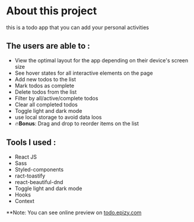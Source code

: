 # About this project
this is a todo app that you can add your personal activities 

## The users are able to :
- View the optimal layout for the app depending on their device's screen size
- See hover states for all interactive elements on the page
- Add new todos to the list
- Mark todos as complete
- Delete todos from the list
- Filter by all/active/complete todos
- Clear all completed todos
- Toggle light and dark mode
- use local storage to avoid data loos
- 🔥**Bonus**: Drag and drop to reorder items on the list

## Tools I used :
- React JS
- Sass
- Styled-components
- ract-toastify
- react-beautiful-dnd
- Toggle light and dark mode
- Hooks
- Context

**Note: You can see online preview on [todo.epizy.com](http://todo.epizy.com)
